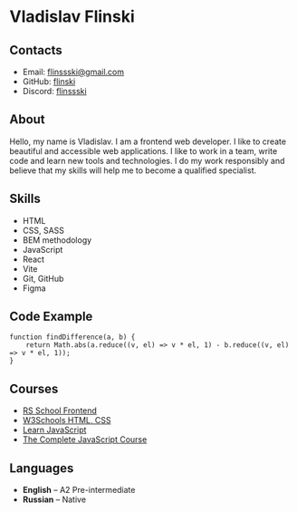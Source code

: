 # Vladislav Flinski

## Contacts

- Email: [flinssski@gmail.com](mailto:flinssski@gmail.com)
- GitHub: [flinski](https://github.com/flinski)
- Discord: [flinssski](https://discord.com/users/flinssski)

## About

Hello, my name is Vladislav. I am a frontend web developer. I like to create beautiful and accessible web applications. I like to work in a team, write code and learn new tools and technologies. I do my work responsibly and believe that my skills will help me to become a qualified specialist.

## Skills

- HTML
- CSS, SASS
- BEM methodology
- JavaScript
- React
- Vite
- Git, GitHub
- Figma

## Code Example

```
function findDifference(a, b) {
	return Math.abs(a.reduce((v, el) => v * el, 1) - b.reduce((v, el) => v * el, 1));
}
```

## Courses

- [RS School Frontend](https://rs.school/js/)
- [W3Schools HTML, CSS](https://www.w3schools.com/)
- [Learn JavaScript](https://javascript.info/)
- [The Complete JavaScript Course](https://www.udemy.com/course/the-complete-javascript-course/)

## Languages

- **English** – A2 Pre-intermediate
- **Russian** – Native